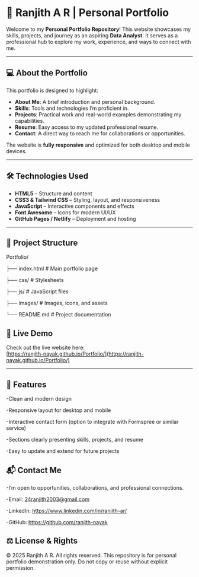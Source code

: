 # 🌟 Ranjith A R | Personal Portfolio

Welcome to my **Personal Portfolio Repository**!
This website showcases my skills, projects, and journey as an aspiring **Data Analyst**. It serves as a professional hub to explore my work, experience, and ways to connect with me.

---

## 💻 About the Portfolio
This portfolio is designed to highlight:

- **About Me**: A brief introduction and personal background.  
- **Skills**: Tools and technologies I’m proficient in.  
- **Projects**: Practical work and real-world examples demonstrating my capabilities.  
- **Resume**: Easy access to my updated professional resume.  
- **Contact**: A direct way to reach me for collaborations or opportunities.

The website is **fully responsive** and optimized for both desktop and mobile devices.

---

## 🛠 Technologies Used
- **HTML5** – Structure and content  
- **CSS3 & Tailwind CSS** – Styling, layout, and responsiveness  
- **JavaScript** – Interactive components and effects  
- **Font Awesome** – Icons for modern UI/UX  
- **GitHub Pages / Netlify** – Deployment and hosting  

---

## 📂 Project Structure
Portfolio/

├── index.html # Main portfolio page

├── css/ # Stylesheets

├── js/ # JavaScript files

├── images/ # Images, icons, and assets

└── README.md # Project documentation

## 🚀 Live Demo
Check out the live website here:  
[https://ranjith-nayak.github.io/Portfolio/](https://ranjith-nayak.github.io/Portfolio/)

---
## 🔹 Features

-Clean and modern design

-Responsive layout for desktop and mobile

-Interactive contact form (option to integrate with Formspree or similar service)

-Sections clearly presenting skills, projects, and resume

-Easy to update and extend for future projects

## 📬 Contact Me
-I’m open to opportunities, collaborations, and professional connections.

-Email: 24ranjith2003@gmail.com

-LinkedIn: https://www.linkedin.com/in/ranjith-ar/

-GitHub: https://github.com/ranjith-nayak

## ⚖️ License & Rights

© 2025 Ranjith A R. All rights reserved.
This repository is for personal portfolio demonstration only. Do not copy or reuse without explicit permission.
